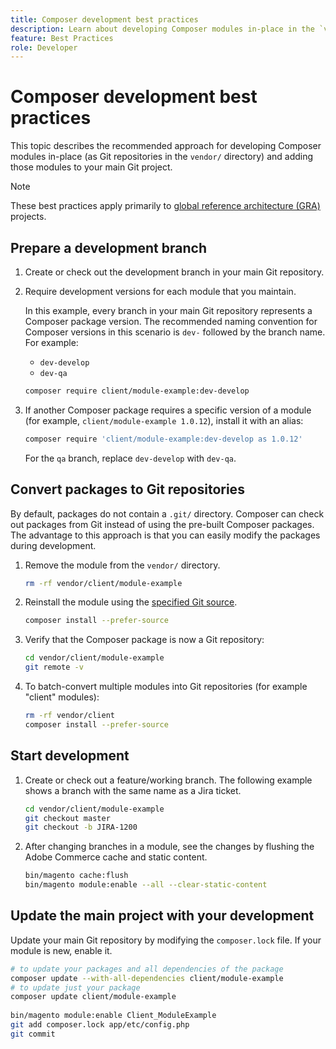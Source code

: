 ```yaml
---
title: Composer development best practices
description: Learn about developing Composer modules in-place in the `vendor/` directory.
feature: Best Practices
role: Developer
---
```


# Composer development best practices

This topic describes the recommended approach for developing Composer modules in-place (as Git repositories in the `vendor/` directory) and adding those modules to your main Git project.

>[!NOTE]
>
>These best practices apply primarily to [global reference architecture (GRA)](global-reference-architecture.md) projects.


## Prepare a development branch

1. Create or check out the development branch in your main Git repository.
1. Require development versions for each module that you maintain.

   In this example, every branch in your main Git repository represents a Composer package version. The recommended naming convention for Composer versions in this scenario is `dev-` followed by the branch name. For example:
   
      - `dev-develop`
      - `dev-qa`

   ```bash
   composer require client/module-example:dev-develop
   ```

1. If another Composer package requires a specific version of a module (for example, `client/module-example 1.0.12`), install it with an alias:

   ```bash
   composer require 'client/module-example:dev-develop as 1.0.12'
   ```

   For the `qa` branch, replace `dev-develop` with `dev-qa`.

## Convert packages to Git repositories

By default, packages do not contain a `.git/` directory. Composer can check out packages from Git instead of using the pre-built Composer packages. The advantage to this approach is that you can easily modify the packages during development.

1. Remove the module from the `vendor/` directory.

   ```bash
   rm -rf vendor/client/module-example
   ```

1. Reinstall the module using the [specified Git source](#prepare-a-development-branch).

   ```bash
   composer install --prefer-source
   ```

1. Verify that the Composer package is now a Git repository:

   ```bash
   cd vendor/client/module-example
   git remote -v
   ```

1. To batch-convert multiple modules into Git repositories (for example "client" modules):

   ```bash
   rm -rf vendor/client
   composer install --prefer-source
   ```

## Start development

1. Create or check out a feature/working branch. The following example shows a branch with the same name as a Jira ticket.

   ```bash
   cd vendor/client/module-example
   git checkout master
   git checkout -b JIRA-1200
   ```

1. After changing branches in a module, see the changes by flushing the Adobe Commerce cache and static content.

   ```bash
   bin/magento cache:flush
   bin/magento module:enable --all --clear-static-content
   ```

## Update the main project with your development

Update your main Git repository by modifying the `composer.lock` file. If your module is new, enable it.

```bash
# to update your packages and all dependencies of the package
composer update --with-all-dependencies client/module-example
# to update just your package
composer update client/module-example
 
bin/magento module:enable Client_ModuleExample
git add composer.lock app/etc/config.php
git commit
```
